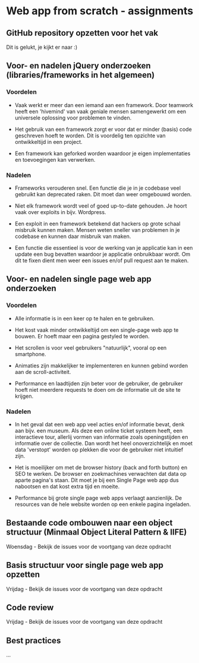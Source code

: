 # Web app from scratch - assignments

## GitHub repository opzetten voor het vak

Dit is gelukt, je kijkt er naar :)

## Voor- en nadelen jQuery onderzoeken (libraries/frameworks in het algemeen)

### Voordelen

- Vaak werkt er meer dan een iemand aan een framework. Door teamwork heeft een 'hivemind' van vaak geniale mensen samengewerkt om een universele oplossing voor problemen te vinden.

- Het gebruik van een framework zorgt er voor dat er minder (basis) code geschreven hoeft te worden. Dit is voordelig ten opzichte van ontwikkeltijd in een project.

- Een framework kan geforked worden waardoor je eigen implementaties en toevoegingen kan verwerken.

### Nadelen

- Frameworks verouderen snel. Een functie die je in je codebase veel gebruikt kan deprecated raken. Dit moet dan weer omgebouwd worden.

- Niet elk framework wordt veel of goed up-to-date gehouden. Je hoort vaak over exploits in bijv. Wordpress.

- Een exploit in een framework betekend dat hackers op grote schaal misbruik kunnen maken. Mensen weten sneller van problemen in je codebase en kunnen daar misbruik van maken.

- Een functie die essentieel is voor de werking van je applicatie kan in een update een bug bevatten waardoor je applicatie onbruikbaar wordt. Om dit te fixen dient men weer een issues en/of pull request aan te maken.

## Voor- en nadelen single page web app onderzoeken

### Voordelen

- Alle informatie is in een keer op te halen en te gebruiken.

- Het kost vaak minder ontwikkeltijd om een single-page web app te bouwen. Er hoeft maar een pagina gestyled te worden.

- Het scrollen is voor veel gebruikers "natuurlijk", vooral op een smartphone.

- Animaties zijn makkelijker te implementeren en kunnen gebind worden aan de scroll-activiteit.

- Performance en laadtijden zijn beter voor de gebruiker, de gebruiker hoeft niet meerdere requests te doen om de informatie uit de site te krijgen.

### Nadelen

- In het geval dat een web app veel acties en/of informatie bevat, denk aan bijv. een museum. Als deze een online ticket systeem heeft, een interactieve tour, allerlij vormen van informatie zoals openingstijden en informatie over de collectie. Dan wordt het heel onoverzichtelijk en moet data 'verstopt' worden op plekken die voor de gebruiker niet intuitief zijn.

- Het is moeilijker om met de browser history (back and forth button) en SEO te werken. De browser en zoekmachines verwachten dat data op aparte pagina's staan. Dit moet je bij een Single Page web app dus nabootsen en dat kost extra tijd en moeite.

- Performance bij grote single page web apps verlaagt aanzienlijk. De resources van de hele website worden op een enkele pagina ingeladen.

## Bestaande code ombouwen naar een object structuur (Minmaal Object Literal Pattern & IIFE)

Woensdag - Bekijk de issues voor de voortgang van deze opdracht

## Basis structuur voor single page web app opzetten

Vrijdag - Bekijk de issues voor de voortgang van deze opdracht

## Code review

Vrijdag - Bekijk de issues voor de voortgang van deze opdracht

## Best practices

...
